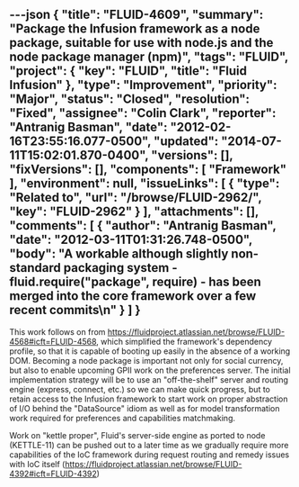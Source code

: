 ---json
{
  "title": "FLUID-4609",
  "summary": "Package the Infusion framework as a node package, suitable for use with node.js and the node package manager (npm)",
  "tags": "FLUID",
  "project": {
    "key": "FLUID",
    "title": "Fluid Infusion"
  },
  "type": "Improvement",
  "priority": "Major",
  "status": "Closed",
  "resolution": "Fixed",
  "assignee": "Colin Clark",
  "reporter": "Antranig Basman",
  "date": "2012-02-16T23:55:16.077-0500",
  "updated": "2014-07-11T15:02:01.870-0400",
  "versions": [],
  "fixVersions": [],
  "components": [
    "Framework"
  ],
  "environment": null,
  "issueLinks": [
    {
      "type": "Related to",
      "url": "/browse/FLUID-2962/",
      "key": "FLUID-2962"
    }
  ],
  "attachments": [],
  "comments": [
    {
      "author": "Antranig Basman",
      "date": "2012-03-11T01:31:26.748-0500",
      "body": "A workable although slightly non-standard packaging system - fluid.require(\"package\", require) - has been merged into the core framework over a few recent commits\n"
    }
  ]
}
---
This work follows on from <https://fluidproject.atlassian.net/browse/FLUID-4568#icft=FLUID-4568>, which simplified the framework's dependency profile, so that it is capable of booting up easily in the absence of a working DOM. Becoming a node package is important not only for social currency, but also to enable upcoming GPII work on the preferences server. The initial implementation strategy will be to use an "off-the-shelf" server and routing engine (express, connect, etc.) so we can make quick progress, but to retain access to the Infusion framework to start work on proper abstraction of I/O behind the "DataSource" idiom as well as for model transformation work required for preferences and capabilities matchmaking.&#x20;

Work on "kettle proper", Fluid's server-side engine as ported to node (KETTLE-11) can be pushed out to a later time as we gradually require more capabilities of the IoC framework during request routing and remedy issues with IoC itself (<https://fluidproject.atlassian.net/browse/FLUID-4392#icft=FLUID-4392>)

        